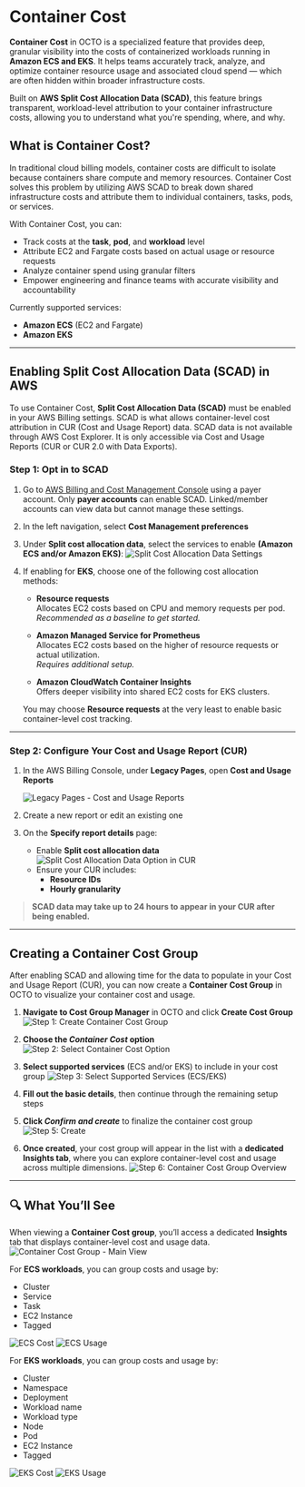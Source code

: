 # Container Cost

**Container Cost** in OCTO is a specialized feature that provides deep, granular visibility into the costs of containerized workloads running in **Amazon ECS and EKS**. It helps teams accurately track, analyze, and optimize container resource usage and associated cloud spend — which are often hidden within broader infrastructure costs.

Built on **AWS Split Cost Allocation Data (SCAD)**, this feature brings transparent, workload-level attribution to your container infrastructure costs, allowing you to understand what you're spending, where, and why.

## What is Container Cost?

In traditional cloud billing models, container costs are difficult to isolate because containers share compute and memory resources. Container Cost solves this problem by utilizing AWS SCAD to break down shared infrastructure costs and attribute them to individual containers, tasks, pods, or services.

With Container Cost, you can:

- Track costs at the **task**, **pod**, and **workload** level
- Attribute EC2 and Fargate costs based on actual usage or resource requests
- Analyze container spend using granular filters
- Empower engineering and finance teams with accurate visibility and accountability

Currently supported services:

- **Amazon ECS** (EC2 and Fargate)
- **Amazon EKS**

---

## Enabling Split Cost Allocation Data (SCAD) in AWS

To use Container Cost, **Split Cost Allocation Data (SCAD)** must be enabled in your AWS Billing settings. SCAD is what allows container-level cost attribution in CUR (Cost and Usage Report) data. SCAD data is not available through AWS Cost Explorer. It is only accessible via Cost and Usage Reports (CUR or CUR 2.0 with Data Exports).

### Step 1: Opt in to SCAD

1. Go to [AWS Billing and Cost Management Console](https://console.aws.amazon.com/costmanagement/) using a payer account. Only **payer accounts** can enable SCAD. Linked/member accounts can view data but cannot manage these settings.

2. In the left navigation, select **Cost Management preferences**

3. Under **Split cost allocation data**, select the services to enable **(Amazon ECS and/or Amazon EKS)**:
   ![Split Cost Allocation Data Settings](https://lh3.googleusercontent.com/d/1hIFzAIkuFSJPzD3Dz-Tb20KeAMGHlMgS)

4. If enabling for **EKS**, choose one of the following cost allocation methods:

    - **Resource requests**  
        Allocates EC2 costs based on CPU and memory requests per pod.  
        _Recommended as a baseline to get started._

    - **Amazon Managed Service for Prometheus**  
        Allocates EC2 costs based on the higher of resource requests or actual utilization.  
        _Requires additional setup._

    - **Amazon CloudWatch Container Insights**  
        Offers deeper visibility into shared EC2 costs for EKS clusters.

    You may choose **Resource requests** at the very least to enable basic container-level cost tracking.

---

### Step 2: Configure Your Cost and Usage Report (CUR)

1. In the AWS Billing Console, under **Legacy Pages**, open **Cost and Usage Reports**

    ![Legacy Pages - Cost and Usage Reports](https://lh3.googleusercontent.com/d/1WRTBwTUr-_TS87JP8k-Y5QpUe1rFAXbI)

2. Create a new report or edit an existing one
3. On the **Specify report details** page:

    - Enable **Split cost allocation data**
        ![Split Cost Allocation Data Option in CUR](https://lh3.googleusercontent.com/d/1KUyrn9nQOPjJ-857WHdoEKd9Zbd7dmd9)
    - Ensure your CUR includes:
        - **Resource IDs**
        - **Hourly granularity**

> **SCAD data may take up to **24 hours** to appear in your CUR after being enabled.**

---

## Creating a Container Cost Group

After enabling SCAD and allowing time for the data to populate in your Cost and Usage Report (CUR), you can now create a **Container Cost Group** in OCTO to visualize your container cost and usage.

1. **Navigate to Cost Group Manager** in OCTO and click **Create Cost Group**
      ![Step 1: Create Container Cost Group](https://lh3.googleusercontent.com/d/1PaeKVunuAiJZq_CehYWyfsKfoZve4URe)
2. **Choose the _Container Cost_ option**
      ![Step 2: Select Container Cost Option](https://lh3.googleusercontent.com/d/1-jJwaTdGrAAP_Gq5aJsRTMP7iZ8ibu8i)
3. **Select supported services** (ECS and/or EKS) to include in your cost group
      ![Step 3: Select Supported Services (ECS/EKS)](https://lh3.googleusercontent.com/d/1YrFIXGWwvjsY_tt93YLX5UWjLrFDx9ql)
4. **Fill out the basic details**, then continue through the remaining setup steps
5. **Click _Confirm and create_** to finalize the container cost group
      ![Step 5: Create](https://lh3.googleusercontent.com/d/1YLcELFX-DxyBB2Qqh_95pGtVLM2XLdyR)

6. **Once created**, your cost group will appear in the list with a **dedicated Insights tab**, where you can explore container-level cost and usage across multiple dimensions.
      ![Step 6: Container Cost Group Overview](https://lh3.googleusercontent.com/d/1oEkjTFFAM5t7otQvist92JLFfgs961G0)


---

## 🔍 What You’ll See

When viewing a **Container Cost group**, you’ll access a dedicated **Insights** tab that displays container-level cost and usage data.
      ![Container Cost Group - Main View](https://lh3.googleusercontent.com/d/12_w9eLmabi8hPc8MWYESYfthnXUSi9a2)

For **ECS workloads**, you can group costs and usage by:

- Cluster
- Service
- Task
- EC2 Instance
- Tagged

![ECS Cost](https://lh3.googleusercontent.com/d/1qBdACL1T-QWCYomPEEmkO9vMjKfn22DO)
![ECS Usage](https://lh3.googleusercontent.com/d/1-eJD-cJ52EDTydRXhOpIc88mTNOvaQ44)


For **EKS workloads**, you can group costs and usage by:

- Cluster
- Namespace
- Deployment
- Workload name
- Workload type
- Node
- Pod
- EC2 Instance
- Tagged

![EKS Cost](https://lh3.googleusercontent.com/d/1RnraONKN3Lj7cIgHeIRbTnVV3g9IwIuy)
![EKS Usage](https://lh3.googleusercontent.com/d/1Kc342yQhCQc-cIb9KguboNFJoCFnwIwp)

